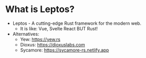 # What is Leptos?

- Leptos - A cutting-edge Rust framework for the modern web.
  - It is like: Vue, Svelte React BUT Rust!
- Alternatives:
  - Yew: https://yew.rs
  - Dioxus: https://dioxuslabs.com
  - Sycamore: https://sycamore-rs.netlify.app
